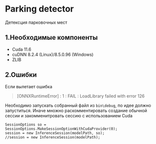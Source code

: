 # Parking detector
Детексция парковочных мест

## 1.Необходимые компоненты
- Cuda 11.6
- cuDNN 8.2.4 (Linux)/8.5.0.96 (Windows)
- ZLIB

## 2.Ошибки
Если вылетает ошибка 
>[ONNXRuntimeError] : 1 : FAIL : LoadLibrary failed with error 126 

Необходимо запускать собранный файл из `bin\debug`, по идее должно запуститься. Иначе множно раскомментировать создание обычной сессии и закомменитровать сессию с использованием Cuda
```
SessionOptions so = SessionOptions.MakeSessionOptionWithCudaProvider(0);
session = new InferenceSession(modelPath, so);
//session = new InferenceSession(modelPath);
```
